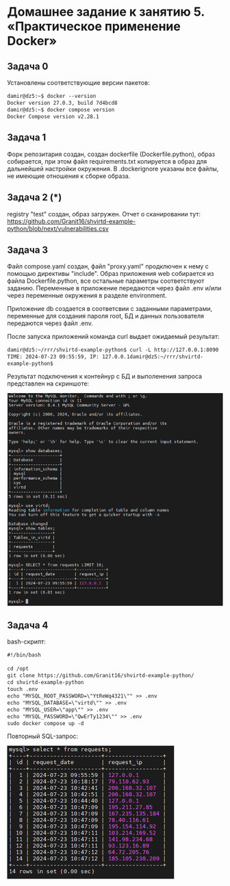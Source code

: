 # Домашнее задание к занятию 5. «Практическое применение Docker»


## Задача 0 ##

Установлены соответствующие версии пакетов:
```
damir@dz5:~$ docker --version
Docker version 27.0.3, build 7d4bcd8
damir@dz5:~$ docker compose version
Docker Compose version v2.28.1
```


## Задача 1 ##

Форк репозитария создан, создан dockerfile (Dockerfile.python), образ собирается, при этом файл requirements.txt копируется в образ для дальнейшей настройки окружения.
В .dockerignore указаны все файлы, не имеющие отношения к сборке образа.


## Задача 2 (*) ##
registry "test" создан, образ загружен.
Отчет о сканировании тут: https://github.com/Granit16/shvirtd-example-python/blob/next/vulnerabilities.csv


## Задача 3 ##

Файл compose.yaml создан, файл "proxy.yaml" продключен к нему с помощью директивы "include".
Образ приложения web собирается из файла Dockerfile.python, все остальные параметры соответствуют заданию.
Переменные в приложение передаются через файл .env и/или через переменные окружения в разделе environment.

Приложение db создается в соответсвии с заданными параметрами, переменные для создания пароля root, БД и данных пользователя передаются через файл .env.

После запуска приложений команда curl выдает ожидаемый результат:
```
damir@dz5:~/rrr/shvirtd-example-python$ curl -L http://127.0.0.1:8090
TIME: 2024-07-23 09:55:59, IP: 127.0.0.1damir@dz5:~/rrr/shvirtd-example-python$
```

Результат подключения к контейнур с БД и выполенения запроса представлен на скриншоте:

![alt text](https://github.com/Granit16/shvirtd-example-python/blob/main/SQL.png?raw=true)


## Задача 4 ##

bash-скрипт:
```
#!/bin/bash

cd /opt
git clone https://github.com/Granit16/shvirtd-example-python/
cd shvirtd-example-python
touch .env
echo "MYSQL_ROOT_PASSWORD=\"YtReWq4321\"" >> .env
echo "MYSQL_DATABASE=\"virtd\"" >> .env
echo "MYSQL_USER=\"app\"" >> .env
echo "MYSQL_PASSWORD=\"QwErTy1234\"" >> .env
sudo docker compose up -d
```

Повторный SQL-запрос:

![alt text](https://github.com/Granit16/shvirtd-example-python/blob/main/SQL2.png?raw=true)







